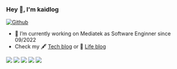 <!---
kaidlog/kaidlog is a ✨ special ✨ repository because its `README.md` (this file) appears on your GitHub profile.
You can click the Preview link to take a look at your changes.
--->
### Hey 👋, I'm kaidlog

[![Github](https://img.shields.io/github/followers/kaidlog?label=Follow&style=social)](https://github.com/kaidlog)

- 🔭 I’m currently working on Mediatek as Software Enginner since 09/2022
- Check my 🖋 [Tech blog](http://#) or 🌱 [Life blog](https://#)

![](https://github-profile-summary-cards.vercel.app/api/cards/profile-details?username=kaidlog&theme=nord_dark)
![](https://github-profile-summary-cards.vercel.app/api/cards/repos-per-language?username=kaidlog&theme=nord_dark)
![](https://github-profile-summary-cards.vercel.app/api/cards/most-commit-language?username=kaidlog&theme=nord_dark)
![](https://github-profile-summary-cards.vercel.app/api/cards/stats?username=kaidlog&theme=nord_dark)
![](https://github-profile-summary-cards.vercel.app/api/cards/productive-time?username=kaidlog&theme=nord_dark)

<!--
**nchtw164/nchtw164** is a ✨ _special_ ✨ repository because its `README.md` (this file) appears on your GitHub profile.

Here are some ideas to get you started:

- 🔭 I’m currently working on ...
- 🌱 I’m currently learning ...
- 👯 I’m looking to collaborate on ...
- 🤔 I’m looking for help with ...
- 💬 Ask me about ...
- 📫 How to reach me: ...
- 😄 Pronouns: ...
- ⚡ Fun fact: ...
-->



